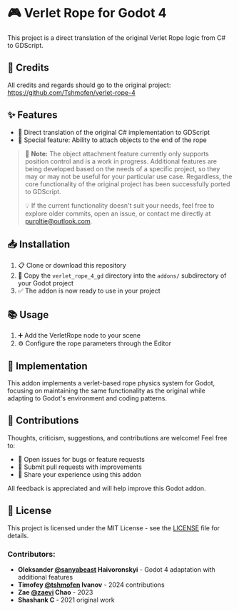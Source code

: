 # 🎮 Verlet Rope for Godot 4

This project is a direct translation of the original Verlet Rope logic from C# to GDScript.

## 👏 Credits

All credits and regards should go to the original project:
https://github.com/Tshmofen/verlet-rope-4

## ✨ Features

- 🧵 Direct translation of the original C# implementation to GDScript
- 🔗 Special feature: Ability to attach objects to the end of the rope

> 🚨 **Note:** The object attachment feature currently only supports position control and is a work in progress. Additional features are being developed based on the needs of a specific project, so they may or may not be useful for your particular use case. Regardless, the core functionality of the original project has been successfully ported to GDScript.
>
> 💡 If the current functionality doesn't suit your needs, feel free to explore older commits, open an issue, or contact me directly at [purpltie@outlook.com](mailto:purpltie@outlook.com).

## 📥 Installation

1. 📋 Clone or download this repository
2. 📁 Copy the `verlet_rope_4_gd` directory into the `addons/` subdirectory of your Godot project
3. ✅ The addon is now ready to use in your project

## 📚 Usage

1. ➕ Add the VerletRope node to your scene
2. ⚙️ Configure the rope parameters through the Editor

## 🔧 Implementation

This addon implements a verlet-based rope physics system for Godot, focusing on maintaining the same functionality as the original while adapting to Godot's environment and coding patterns.

## 🤝 Contributions

Thoughts, criticism, suggestions, and contributions are welcome! Feel free to:

- 🐛 Open issues for bugs or feature requests
- 🔀 Submit pull requests with improvements
- 💬 Share your experience using this addon

All feedback is appreciated and will help improve this Godot addon.

## 📄 License

This project is licensed under the MIT License - see the [LICENSE](./LICENSE) file for details.

### Contributors:
- **Oleksander [@sanyabeast](https://github.com/sanyabeast) Haivoronskyi** - Godot 4 adaptation with additional features
- **Timofey [@tshmofen](https://github.com/tshmofen) Ivanov** - 2024 contributions
- **Zae [@zaevi](https://github.com/zaevi) Chao** - 2023
- **Shashank C** - 2021 original work
